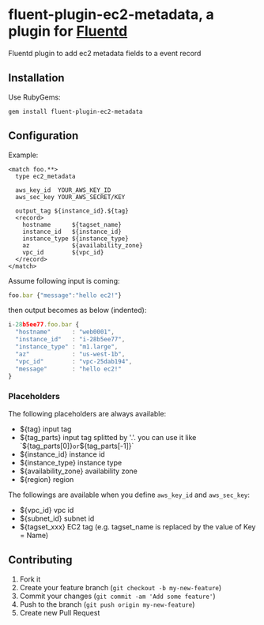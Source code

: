 # fluent-plugin-ec2-metadata, a plugin for [Fluentd](http://fluentd.org)

Fluentd plugin to add ec2 metadata fields to a event record

## Installation
Use RubyGems:

    gem install fluent-plugin-ec2-metadata

## Configuration

Example:

    <match foo.**>
      type ec2_metadata

      aws_key_id  YOUR_AWS_KEY_ID
      aws_sec_key YOUR_AWS_SECRET/KEY

      output_tag ${instance_id}.${tag}
      <record>
        hostname      ${tagset_name}
        instance_id   ${instance_id}
        instance_type ${instance_type}
        az            ${availability_zone}
        vpc_id        ${vpc_id}
      </record>
    </match>

Assume following input is coming:

```js
foo.bar {"message":"hello ec2!"}
```

then output becomes as below (indented):

```js
i-28b5ee77.foo.bar {
  "hostname"      : "web0001",
  "instance_id"   : "i-28b5ee77",
  "instance_type" : "m1.large",
  "az"            : "us-west-1b",
  "vpc_id"        : "vpc-25dab194",
  "message"       : "hello ec2!"
}
```

### Placeholders

The following placeholders are always available:

* ${tag} input tag
* ${tag_parts} input tag splitted by '.'. you can use it like `${tag_parts[0]}` or `${tag_parts[-1]}`
* ${instance_id} instance id
* ${instance_type} instance type
* ${availability_zone} availability zone
* ${region} region

The followings are available when you define `aws_key_id` and `aws_sec_key`:

* ${vpc_id} vpc id
* ${subnet_id} subnet id
* ${tagset_xxx} EC2 tag (e.g. tagset_name is replaced by the value of Key = Name)

## Contributing

1. Fork it
2. Create your feature branch (`git checkout -b my-new-feature`)
3. Commit your changes (`git commit -am 'Add some feature'`)
4. Push to the branch (`git push origin my-new-feature`)
5. Create new Pull Request
